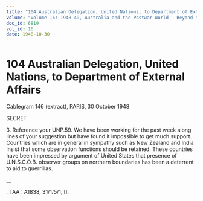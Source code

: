 ```yaml
---
title: "104 Australian Delegation, United Nations, to Department of External Affairs"
volume: "Volume 16: 1948-49, Australia and the Postwar World - Beyond the Region"
doc_id: 6819
vol_id: 16
date: 1948-10-30
---
```


# 104 Australian Delegation, United Nations, to Department of External Affairs

Cablegram 146 (extract), PARIS, 30 October 1948

SECRET

3\. Reference your UNP.59. We have been working for the past week along lines of your suggestion but have found it impossible to get much support. Countries which are in general in sympathy such as New Zealand and India insist that some observation functions should be retained. These countries have been impressed by argument of United States that presence of U.N.S.C.O.B. observer groups on northern boundaries has been a deterrent to aid to guerrillas.

__

_ [AA : A1838, 31/1/5/1, I]_
